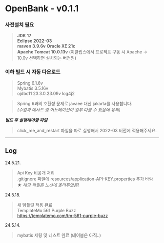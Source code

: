 # OpenBank - v0.1.1
### 사전설치 필요
> **JDK 17**   
> **Eclipse 2022-03**   
> **maven 3.9.6v**
> **Oracle XE 21c**   
> **Apache Tomcat 10.0.13v** (이클립스에서 프로젝트 구동 시 Apache -> 10.0v 선택하면 설치되는 버전임)   
   
### 이하 빌드 시 자동 다운로드
> Spring 6.1.6v   
> Mybatis 3.5.16v   
> ojdbc11 23.3.0.23.09v
> log4j2   
   
> Spring 6과의 호환성 문제로 javaee 대신 jakarta를 사용합니다.    
> *(수업과 메서드 및 어노테이션이 일부 다를 수 있음에 유의)*   
   
***빌드 후 실행해야할 파일***   
> click_me_and_restart 파일을 따로 실행해서 2022-03 버전에 적용해주세요.      
   
---   
## Log

24.5.21.   
> Api Key 비공개 처리   
> .gitignore 파일에 resources/application-API-KEY.properties 추가 바람   
> *★ 해당 파일은 노션에 올려두었음!*   
   
24.5.18.   
> 새 템플릿 적용 완료   
TemplateMo 561 Purple Buzz   
https://templatemo.com/tm-561-purple-buzz   
   
24.5.14.
> mybatis 세팅 및 테스트 완료 (테이블은 아직..)      
